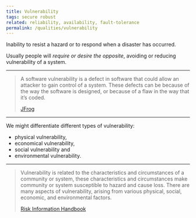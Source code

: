 ```yaml
---
title: Vulnerability
tags: secure robust
related: reliability, availability, fault-tolerance 
permalink: /qualities/vulnerability
---
```



Inability to resist a hazard or to respond when a disaster has occurred. 

Usually people will _require or desire the opposite_, avoiding or reducing vulnerability of a system.


<hr>

>A software vulnerability is a defect in software that could allow an attacker to gain control of a system. 
>These defects can be because of the way the software is designed, or because of a flaw in the way that it’s coded.
>
>[JFrog](https://jfrog.com/knowledge-base/software-vulnerability/)

<hr>

We might differentiate different types of vulnerability:

* physical vulnerability, 
* economical vulnerability, 
* social vulnerability and 
* environmental vulnerability.

<hr>

>Vulnerability is related to the characteristics and circumstances of a community or system, these characteristics and circumstances make community or system susceptible to hazard and cause loss. 
>There are many aspects of vulnerability, arising from various physical, social, economic, and environmental factors. 
>
>[Risk Information Handbook](http://www.charim.net/methodology/53)

